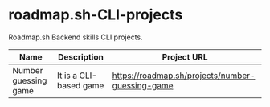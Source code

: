 # roadmap.sh-CLI-projects
Roadmap.sh Backend skills  CLI projects. 



 Name | Description            | Project URL                                       |
|------|------------------------|---------------------------------------------------|
|Number guessing game| It is a CLI-based game |  https://roadmap.sh/projects/number-guessing-game |
